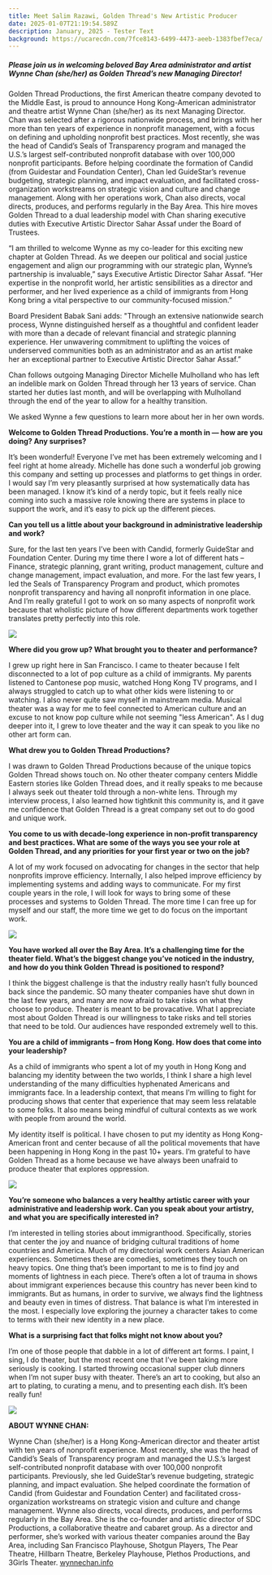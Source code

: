 ```yaml
---
title: Meet Salim Razawi, Golden Thread's New Artistic Producer
date: 2025-01-07T21:19:54.589Z
description: January, 2025 - Tester Text
background: https://ucarecdn.com/7fce8143-6499-4473-aeeb-1383fbef7eca/
---
```

##### Please join us in welcoming beloved Bay Area administrator and artist **Wynne Chan** (she/her) as Golden Thread’s new Managing Director!

Golden Thread Productions, the first American theatre company devoted to the Middle East, is proud to announce Hong Kong-American administrator and theatre artist Wynne Chan (she/her) as its next Managing Director. Chan was selected after a rigorous nationwide process, and brings with her more than ten years of experience in nonprofit management, with a focus on defining and upholding nonprofit best practices. Most recently, she was the head of Candid’s Seals of Transparency program and managed the U.S.’s largest self-contributed nonprofit database with over 100,000 nonprofit participants. Before helping coordinate the formation of Candid (from Guidestar and Foundation Center), Chan led GuideStar’s revenue budgeting, strategic planning, and impact evaluation, and facilitated cross-organization workstreams on strategic vision and culture and change management. Along with her operations work, Chan also directs, vocal directs, produces, and performs regularly in the Bay Area. This hire moves Golden Thread to a dual leadership model with Chan sharing executive duties with Executive Artistic Director Sahar Assaf under the Board of Trustees.

“I am thrilled to welcome Wynne as my co-leader for this exciting new chapter at Golden Thread. As we deepen our political and social justice engagement and align our programming with our strategic plan, Wynne’s partnership is invaluable,” says Executive Artistic Director Sahar Assaf. “Her expertise in the nonprofit world, her artistic sensibilities as a director and performer, and her lived experience as a child of immigrants from Hong Kong bring a vital perspective to our community-focused mission.”

B﻿oard President Babak Sani adds: "Through an extensive nationwide search process, Wynne distinguished herself as a thoughtful and confident leader with more than a decade of relevant financial and strategic planning experience. Her unwavering commitment to uplifting the voices of underserved communities both as an administrator and as an artist make her an exceptional partner to Executive Artistic Director Sahar Assaf.”

Chan follows outgoing Managing Director Michelle Mulholland who has left an indelible mark on Golden Thread through her 13 years of service. Chan started her duties last month, and will be overlapping with Mulholland through the end of the year to allow for a healthy transition.

We asked Wynne a few questions to learn more about her in her own words.

**Welcome to Golden Thread Productions. You’re a month in — how are you doing? Any surprises?**

It’s been wonderful! Everyone I’ve met has been extremely welcoming and I feel right at home already. Michelle has done such a wonderful job growing this company and setting up processes and platforms to get things in order. I would say I’m very pleasantly surprised at how systematically data has been managed. I know it’s kind of a nerdy topic, but it feels really nice coming into such a massive role knowing there are systems in place to support the work, and it’s easy to pick up the different pieces.

**Can you tell us a little about your background in administrative leadership and work?**

Sure, for the last ten years I’ve been with Candid, formerly GuideStar and Foundation Center. During my time there I wore a lot of different hats – Finance, strategic planning, grant writing, product management, culture and change management, impact evaluation, and more. For the last few years, I led the Seals of Transparency Program and product, which promotes nonprofit transparency and having all nonprofit information in one place. And I’m really grateful I got to work on so many aspects of nonprofit work because that wholistic picture of how different departments work together translates pretty perfectly into this role.

![](https://ucarecdn.com/a642947f-d0a9-4773-bea4-546492b8d3bf/)

**Where did you grow up? What brought you to theater and performance?**

I grew up right here in San Francisco. I came to theater because I felt disconnected to a lot of pop culture as a child of immigrants. My parents listened to Cantonese pop music, watched Hong Kong TV programs, and I always struggled to catch up to what other kids were listening to or watching. I also never quite saw myself in mainstream media. Musical theater was a way for me to feel connected to American culture and an excuse to not know pop culture while not seeming "less American". As I dug deeper into it, I grew to love theater and the way it can speak to you like no other art form can.

**What drew you to Golden Thread Productions?**

I was drawn to Golden Thread Productions because of the unique topics Golden Thread shows touch on. No other theater company centers Middle Eastern stories like Golden Thread does, and it really speaks to me because I always seek out theater told through a non-white lens. Through my interview process, I also learned how tightknit this community is, and it gave me confidence that Golden Thread is a great company set out to do good and unique work.

**You come to us with decade-long experience in non-profit transparency and best practices. What are some of the ways you see your role at Golden Thread, and any priorities for your first year or two on the job?**

A lot of my work focused on advocating for changes in the sector that help nonprofits improve efficiency. Internally, I also helped improve efficiency by implementing systems and adding ways to communicate. For my first couple years in the role, I will look for ways to bring some of these processes and systems to Golden Thread. The more time I can free up for myself and our staff, the more time we get to do focus on the important work.

![](https://ucarecdn.com/a1fa57fc-fe48-4c18-8c32-20b63831b7fa/)

**You have worked all over the Bay Area. It’s a challenging time for the theater field. What’s the biggest change you’ve noticed in the industry, and how do you think Golden Thread is positioned to respond?**

I think the biggest challenge is that the industry really hasn’t fully bounced back since the pandemic. SO many theater companies have shut down in the last few years, and many are now afraid to take risks on what they choose to produce. Theater is meant to be provacative. What I appreciate most about Golden Thread is our willingness to take risks and tell stories that need to be told. Our audiences have responded extremely well to this.

**You are a child of immigrants – from Hong Kong. How does that come into your leadership?**

As a child of immigrants who spent a lot of my youth in Hong Kong and balancing my identity between the two worlds, I think I share a high level understanding of the many difficulties hyphenated Americans and immigrants face. In a leadership context, that means I’m willing to fight for producing shows that center that experience that may seem less relatable to some folks. It also means being mindful of cultural contexts as we work with people from around the world.

My identity itself is political. I have chosen to put my identity as Hong Kong-American front and center because of all the political movements that have been happening in Hong Kong in the past 10+ years. I’m grateful to have Golden Thread as a home because we have always been unafraid to produce theater that explores oppression.

![](https://ucarecdn.com/38329aa2-0f8e-4e9c-9653-976cac892aed/)

**You’re someone who balances a very healthy artistic career with your administrative and leadership work. Can you speak about your artistry, and what you are specifically interested in?**

I’m interested in telling stories about immigranthood. Specifically, stories that center the joy and nuance of bridging cultural traditions of home countries and America. Much of my directorial work centers Asian American experiences. Sometimes these are comedies, sometimes they touch on heavy topics. One thing that’s been important to me is to find joy and moments of lightness in each piece. There’s often a lot of trauma in shows about immigrant experiences because this country has never been kind to immigrants. But as humans, in order to survive, we always find the lightness and beauty even in times of distress. That balance is what I’m interested in the most. I especially love exploring the journey a character takes to come to terms with their new identity in a new place.

**What is a surprising fact that folks might not know about you?**

I’m one of those people that dabble in a lot of different art forms. I paint, I sing, I do theater, but the most recent one that I’ve been taking more seriously is cooking. I started throwing occasional supper club dinners when I’m not super busy with theater. There’s an art to cooking, but also an art to plating, to curating a menu, and to presenting each dish. It’s been really fun!

![](https://ucarecdn.com/d5fec55b-9991-4ebf-b4c4-21838285a26e/)

**ABOUT WYNNE CHAN:**

Wynne Chan (she/her) is a Hong Kong-American director and theater artist with ten years of nonprofit experience. Most recently, she was the head of Candid’s Seals of Transparency program and managed the U.S.’s largest self-contributed nonprofit database with over 100,000 nonprofit participants. Previously, she led GuideStar’s revenue budgeting, strategic planning, and impact evaluation. She helped coordinate the formation of Candid (from Guidestar and Foundation Center) and facilitated cross-organization workstreams on strategic vision and culture and change management. Wynne also directs, vocal directs, produces, and performs regularly in the Bay Area. She is the co-founder and artistic director of SDC Productions, a collaborative theatre and cabaret group. As a director and performer, she’s worked with various theater companies around the Bay Area, including San Francisco Playhouse, Shotgun Players, The Pear Theatre, Hillbarn Theatre, Berkeley Playhouse, Plethos Productions, and 3Girls Theater. [wynnechan.info](http://www.wynnechan.info/)